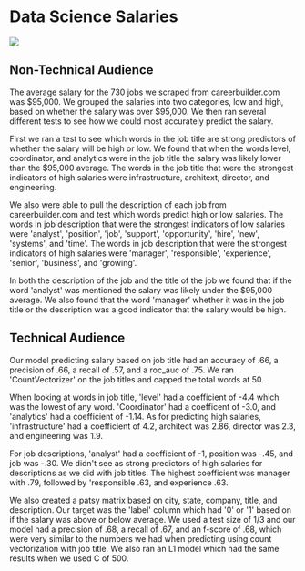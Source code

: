 <h1>Data Science Salaries</h1>

<img src="http://www.blue-yonder.com/blog-e/wp-content/uploads/2015/10/Fotolia_83642646_S_copyright.jpg">

<h2>Non-Technical Audience</h2>
<p>The average salary for the 730 jobs we scraped from careerbuilder.com was $95,000. We grouped the salaries into two categories, low and high, based on whether the salary was over $95,000. We then ran several different tests to see how we could most accurately predict the salary. </p>

<p>
	First we ran a test to see which words in the job title are strong predictors of whether the salary will be high or low. We found that when the words level, coordinator, and analytics were in the job title the salary was likely lower than the $95,000 average. The words in the job title that were the strongest indicators of high salaries were infrastructure, architext, director, and engineering.
</p>
<p> We also were able to pull the description of each job from careerbuilder.com and test which words predict high or low salaries. The words in job description that were the strongest indicators of low salaries were 'analyst', 'position', 'job', 'support', 'opportunity', 'hire', 'new', 'systems', and 'time'. The words in job description that were the strongest indicators of high salaries were 'manager', 'responsible', 'experience', 'senior', 'business', and 'growing'.
	</p>

<p>
	In both the description of the job and the title of the job we found that if the word 'analyst' was mentioned the salary was likely under the $95,000 average. We also found that the word 'manager' whether it was in the job title or the description was a good indicator that the salary would be high.
</p>


<h2>Technical Audience</h2>
<p>
	Our model predicting salary based on job title had an accuracy of .66, a precision of .66, a recall of .57, and a roc_auc of .75. We ran 'CountVectorizer' on the job titles and capped the total words at 50. 
</p>
<p>
	When looking at words in job title, 'level' had a coefficient of -4.4 which was the lowest of any word. 'Coordinator' had a coefficent of -3.0, and 'analytics' had a coefficient of -1.14. As for predicting high salaries, 'infrastructure' had a coefficient of 4.2, architect was 2.86, director was 2.3, and engineering was 1.9.
</p>

<p>
	For job descriptions, 'analyst' had a coefficient of -1, position was -.45, and job was -.30. We didn't see as strong predictors of high salaries for descriptions as we did with job titles. The highest coefficient was manager with .79, followed by 'responsible .63, and experience .63.
</p>
<p> We also created a patsy matrix based on city, state, company, title, and description. Our target was the 'label' column which had '0' or '1' based on if the salary was above or below average. We used a test size of 1/3 and our model had a precision of .68, a recall of .67, and an f-score of .68, which were very similar to the numbers we had when predicting using count vectorization with job title. We also ran an L1 model which had the same results when we used C of 500.
</p>








